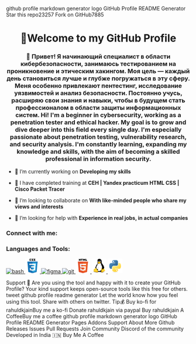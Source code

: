 github profile markdown generator logo
GitHub Profile README Generator
Star this repo23257
Fork on GitHub7885
<h1 align="center">👋Welcome to my GitHub Profile</h1>
<h3 align="center">🚀 Привет! Я начинающий специалист в области кибербезопасности, занимаюсь тестированием на проникновение и этическим хакингом. Моя цель — каждый день становиться лучше и глубже погружаться в эту сферу. Меня особенно привлекают пентестинг, исследование уязвимостей и анализ безопасности. Постоянно учусь, расширяю свои знания и навыки, чтобы в будущем стать профессионалом в области защиты информационных систем. Hi! I'm a beginner in cybersecurity, working as a penetration tester and ethical hacker. My goal is to grow and dive deeper into this field every single day. I'm especially passionate about penetration testing, vulnerability research, and security analysis. I'm constantly learning, expanding my knowledge and skills, with the aim of becoming a skilled professional in information security.</h3>

- 🔭 I’m currently working on **Developing my skills**

- 🌱 I have completed training at **CEH | Yandex practicum HTML CSS | Cisco Packet Tracer**

- 👯 I’m looking to collaborate on **With like-minded people who share my views and interests**

- 🤝 I’m looking for help with **Experience in real jobs, in actual companies**

<h3 align="left">Connect with me:</h3>
<p align="left">
</p>

<h3 align="left">Languages and Tools:</h3>
<p align="left"> <a href="https://www.gnu.org/software/bash/" target="_blank" rel="noreferrer"> <img src="https://www.vectorlogo.zone/logos/gnu_bash/gnu_bash-icon.svg" alt="bash" width="40" height="40"/> </a> <a href="https://www.w3schools.com/css/" target="_blank" rel="noreferrer"> <img src="https://raw.githubusercontent.com/devicons/devicon/master/icons/css3/css3-original-wordmark.svg" alt="css3" width="40" height="40"/> </a> <a href="https://www.figma.com/" target="_blank" rel="noreferrer"> <img src="https://www.vectorlogo.zone/logos/figma/figma-icon.svg" alt="figma" width="40" height="40"/> </a> <a href="https://git-scm.com/" target="_blank" rel="noreferrer"> <img src="https://www.vectorlogo.zone/logos/git-scm/git-scm-icon.svg" alt="git" width="40" height="40"/> </a> <a href="https://www.w3.org/html/" target="_blank" rel="noreferrer"> <img src="https://raw.githubusercontent.com/devicons/devicon/master/icons/html5/html5-original-wordmark.svg" alt="html5" width="40" height="40"/> </a> <a href="https://www.linux.org/" target="_blank" rel="noreferrer"> <img src="https://raw.githubusercontent.com/devicons/devicon/master/icons/linux/linux-original.svg" alt="linux" width="40" height="40"/> </a> <a href="https://www.python.org" target="_blank" rel="noreferrer"> <img src="https://raw.githubusercontent.com/devicons/devicon/master/icons/python/python-original.svg" alt="python" width="40" height="40"/> </a> </p>

Support 🙏
Are you using the tool and happy with it to create your GitHub Profile?
Your kind support keeps open-source tools like this free for others.
tweet github profile readme generator
Let the world know how you feel using this tool. Share with others on twitter.
Tip💰
Buy ko-fi for rahuldkjainBuy me a ko-fi
Donate rahuldkjain via paypal
Buy rahuldkjain A CoffeeBuy me a coffee
github profile markdown generator logo
GitHub Profile README Generator
Pages
Addons
Support
About
More
Github
Releases
Issues
Pull Requests
Join Community
Discord of the community
Developed in India 🇮🇳
Buy Me A Coffee
